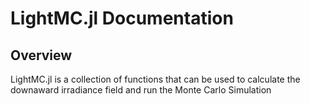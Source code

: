 # LightMC.jl Documentation

## Overview 
LightMC.jl is a collection of functions that can be used to calculate the downaward irradiance field and run the Monte Carlo
Simulation
